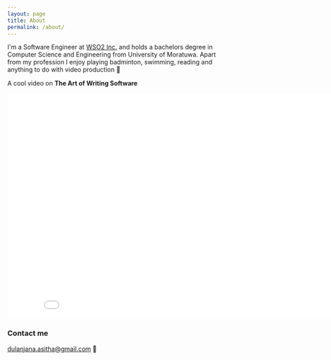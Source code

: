 ```yaml
---
layout: page
title: About
permalink: /about/
---
```


I'm a Software Engineer at [WSO2 Inc.](http://wso2.com) and holds a bachelors degree in Computer Science and Engineering from University of Moratuwa.
Apart from my profession I enjoy playing badminton, swimming, reading and anything to do with video production :movie_camera:

A cool video on <b>The Art of Writing Software</b>

<iframe width="854" height="510" src="//www.youtube.com/embed/QdVFvsCWXrA" frameborder="0" allowfullscreen></iframe>

### Contact me

[dulanjana.asitha@gmail.com](mailto:dulanjana.asitha@gmail.com) :email:
